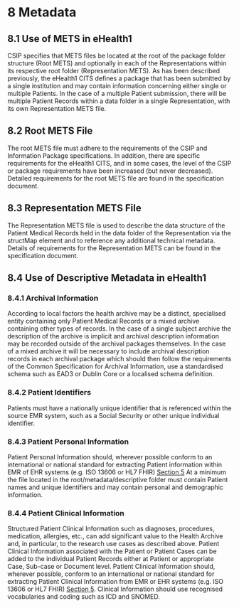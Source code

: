# 8	Metadata
<a name="section8.1"><a/>
## 8.1 Use of METS in eHealth1
CSIP specifies that METS files be located at the root of the package folder structure (Root METS) and optionally in each of the Representations within its respective root folder (Representation METS). As has been described previously, the eHealth1 CITS defines a package that has been submitted by a single institution and may contain information concerning either single or multiple Patients. In the case of a multiple Patient submission, there will be multiple Patient Records within a data folder in a single  Representation, with its own Representation METS file.
<a name="section8.2"><a/>
## 8.2 Root METS File
The root METS file must adhere to the requirements of the CSIP and Information Package specifications. In addition, there are specific requirements for the eHealth1 CITS, and in some cases, the level of the CSIP or package requirements have been increased (but never decreased). Detailed requirements for the root METS file are found in the specification document.
<a name="section8.3"><a/>
## 8.3 Representation METS File
The Representation METS file is used to describe the data structure of the Patient Medical Records held in the data folder of the Representation via the structMap element and to reference any additional technical metadata. Details of requirements for the Representation METS can be found in the specification document.
<a name="section8.4"><a/>
## 8.4 Use of Descriptive Metadata in eHealth1
### 8.4.1 Archival Information
According to local factors the health archive may be a distinct, specialised entity containing only Patient Medical Records or a mixed archive containing other types of records. In the case of a single subject archive the description of the archive is implicit and archival description information may be recorded outside of the archival packages themselves. In the case of a mixed archive it will be necessary to include archival description records in each archival package which should then follow the requirements of the Common Specification for Archival Information, use a standardised schema such as EAD3 or Dublin Core or a localised schema definition.
### 8.4.2 Patient Identifiers
Patients must have a nationally unique identifier that is referenced within the source EMR system, such as a Social Security or other unique individual identifier.
### 8.4.3 Patient Personal Information
Patient Personal Information should, wherever possible conform to an international or national standard for extracting Patient information within EMR of EHR systems (e.g. ISO 13606 or HL7 FHIR)
[Section 5](/guideline/implementation/standards.md)  At a minimum the file located in the root/metadata/descriptive folder must contain Patient names and unique identifiers and may contain personal and demographic information.
### 8.4.4 Patient Clinical Information
Structured Patient Clinical Information such as diagnoses, procedures, medication, allergies, etc., can add significant value to the Health Archive and, in particular, to the research use cases as described above. Patient Clinical Information associated with the Patient or Patient Cases can be added to the individual Patient Records either at Patient or appropriate Case, Sub-case or Document level. Patient Clinical Information should, wherever possible, conform to an international or national standard for extracting Patient Clinical Information from EMR or EHR systems (e.g. ISO 13606 or HL7 FHIR) [Section 5](/guideline/implementation/standards.md).  Clinical Information should use recognised vocabularies and coding such as ICD and SNOMED.

